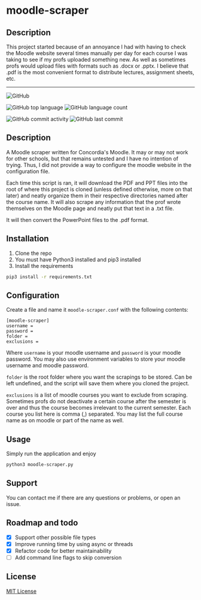 # moodle-scraper

## Description

This project started because of an annoyance I had with having to check the Moodle website several times manually per day for each course I was taking to see if my profs uploaded something new. As well as sometimes profs would upload files with formats such as .docx or .pptx. I believe that .pdf is the most convenient format to distribute lectures, assignment sheets, etc.

---
![GitHub](https://img.shields.io/github/license/gpnn/moodle-scraper)

![GitHub top language](https://img.shields.io/github/languages/top/gpnn/moodle-scraper)
![GitHub language count](https://img.shields.io/github/languages/count/gpnn/moodle-scraper)

![GitHub commit activity](https://img.shields.io/github/commit-activity/m/gpnn/moodle-scraper)
![GitHub last commit](https://img.shields.io/github/last-commit/gpnn/moodle-scraper)

## Description

A Moodle scraper written for Concordia's Moodle. It may or may not work for other schools, but that remains untested and I have no intention of trying. Thus, I did not provide a way to configure the moodle website in the configuration file.

Each time this script is ran, it will download the PDF and PPT files into the root of where this project is cloned (unless defined otherwise, more on that later) and neatly organize them in their respective directories named after the course name. It will also scrape any information that the prof wrote themselves on the Moodle page and neatly put that text in a .txt file.

It will then convert the PowerPoint files to the .pdf format.

## Installation

1.  Clone the repo
2.  You must have Python3 installed and pip3 installed
3.  Install the requirements
````bash
pip3 install -r requirements.txt
````
## Configuration

Create a file and name it `moodle-scraper.conf` with the following contents:
````
[moodle-scraper]
username =
password =
folder =
exclusions =
````

Where `username` is your moodle username and `password` is your moodle password.
You may also use environment variables to store your moodle username and moodle password.

`folder` is the root folder where you want the scrapings to be stored. Can be left undefined, and the script will save them where you cloned the project.

`exclusions` is a list of moodle courses you want to exclude from scraping. Sometimes profs do not deactivate a certain course after the semester is over and thus the course becomes irrelevant to the current semester. Each course you list here is comma (,) separated. You may list the full course name as on moodle or part of the name as well.

## Usage

Simply run the application and enjoy
````bash
python3 moodle-scraper.py
````

## Support

You can contact me if there are any questions or problems, or open an issue.

## Roadmap and todo

*  [x] Support other possible file types
*  [x] Improve running time by using async or threads
*  [x] Refactor code for better maintainability
*  [ ] Add command line flags to skip conversion

## License

[MIT License](https://choosealicense.com/licenses/mit/)
